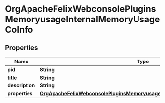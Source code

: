 

# OrgApacheFelixWebconsolePluginsMemoryusageInternalMemoryUsageCoInfo

## Properties

Name | Type | Description | Notes
------------ | ------------- | ------------- | -------------
**pid** | **String** |  |  [optional]
**title** | **String** |  |  [optional]
**description** | **String** |  |  [optional]
**properties** | [**OrgApacheFelixWebconsolePluginsMemoryusageInternalMemoryUsageCoProperties**](OrgApacheFelixWebconsolePluginsMemoryusageInternalMemoryUsageCoProperties.md) |  |  [optional]



